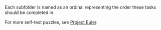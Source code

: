 Each subfolder is named as an ordinal representing the order these tasks should be completed in.

For more self-test puzzles, see [Project Euler](https://projecteuler.net/archives).
